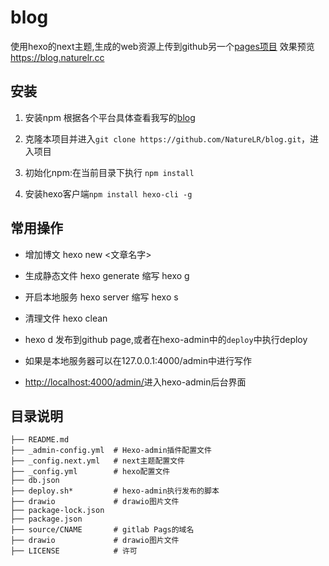 # blog

使用hexo的next主题,生成的web资源上传到github另一个[pages项目](https://github.com/NatureLR/NatureLR.github.io)
效果预览<https://blog.naturelr.cc>

## 安装

1. 安装npm 根据各个平台具体查看我写的[blog](https://blog.naturelr.cc/2020/09/22/NodeJs%E5%9F%BA%E6%9C%AC%E4%BD%BF%E7%94%A8/)

2. 克隆本项目并进入`git clone https://github.com/NatureLR/blog.git`，进入项目

3. 初始化npm:在当前目录下执行 `npm install`

4. 安装hexo客户端`npm install hexo-cli -g`

## 常用操作

* 增加博文 hexo new <文章名字>

* 生成静态文件 hexo generate 缩写 hexo g

* 开启本地服务 hexo server 缩写 hexo s

* 清理文件 hexo clean

* hexo d 发布到github page,或者在hexo-admin中的`deploy`中执行deploy

* 如果是本地服务器可以在127.0.0.1:4000/admin中进行写作

* <http://localhost:4000/admin/>进入hexo-admin后台界面

## 目录说明

```directory
├── README.md
├── _admin-config.yml  # Hexo-admin插件配置文件
├── _config.next.yml   # next主题配置文件
├── _config.yml        # hexo配置文件
├── db.json
├── deploy.sh*         # hexo-admin执行发布的脚本
├── drawio             # drawio图片文件
├── package-lock.json
├── package.json
├── source/CNAME       # gitlab Pags的域名
├── drawio             # drawio图片文件
├── LICENSE            # 许可
```
